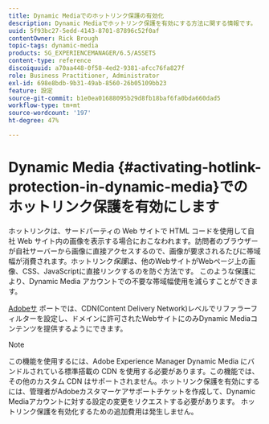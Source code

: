 ```yaml
---
title: Dynamic Mediaでのホットリンク保護の有効化
description: Dynamic Mediaでホットリンク保護を有効にする方法に関する情報です。
uuid: 5f93bc27-5edd-4143-8701-87896c52f0af
contentOwner: Rick Brough
topic-tags: dynamic-media
products: SG_EXPERIENCEMANAGER/6.5/ASSETS
content-type: reference
discoiquuid: a70aa448-0f58-4ed2-9381-afcc76fa827f
role: Business Practitioner, Administrator
exl-id: 698e8bdb-9b31-49ab-8560-26b05109bb23
feature: 設定
source-git-commit: b1e0ea01688095b29d8fb18baf6fa0bda660dad5
workflow-type: tm+mt
source-wordcount: '197'
ht-degree: 47%

---
```


# Dynamic Media {#activating-hotlink-protection-in-dynamic-media}でのホットリンク保護を有効にします

ホットリンクは、サードパーティの Web サイトで HTML コードを使用して自社 Web サイト内の画像を表示する場合におこなわれます。訪問者のブラウザーが自社サーバーから画像に直接アクセスするので、画像が要求されるたびに帯域幅が消費されます。ホットリンク&#x200B;*保護*&#x200B;は、他のWebサイトがWebページ上の画像、CSS、JavaScriptに直接リンクするのを防ぐ方法です。 このような保護により、Dynamic Media アカウントでの不要な帯域幅使用を減らすことができます。

[Adobeサ](https://helpx.adobe.com/jp/support.html) ポートでは、CDN(Content Delivery Network)レベルでリファラーフィルターを設定し、ドメインに許可されたWebサイトにのみDynamic Mediaコンテンツを提供するようにできます。

>[!NOTE]
>
>この機能を使用するには、Adobe Experience Manager Dynamic Media にバンドルされている標準搭載の CDN を使用する必要があります。この機能では、その他のカスタム CDN はサポートされません。ホットリンク保護を有効にするには、管理者がAdobeカスタマーケアサポートチケットを作成して、Dynamic Mediaアカウントに対する設定の変更をリクエストする必要があります。 ホットリンク保護を有効化するための追加費用は発生しません。
